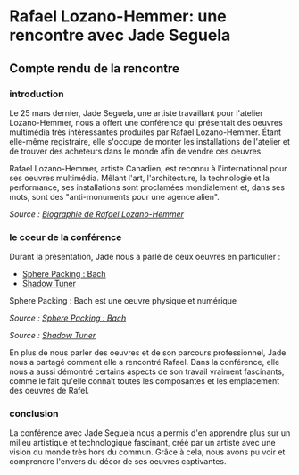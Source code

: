 # Rafael Lozano-Hemmer: une rencontre avec Jade Seguela

## Compte rendu de la rencontre

### introduction
Le 25 mars dernier, Jade Seguela, une artiste travaillant pour l'atelier Lozano-Hemmer, nous a offert une conférence qui présentait des oeuvres multimédia très intéressantes produites par Rafael Lozano-Hemmer. Étant elle-même registraire, elle s'occupe de monter les installations de l'atelier et de trouver des acheteurs dans le monde afin de vendre ces oeuvres.

Rafael Lozano-Hemmer, artiste Canadien, est reconnu à l'international pour ses oeuvres multimédia. Mêlant l'art, l'architecture, la technologie et la performance, ses installations sont proclamées mondialement et, dans ses mots, sont des "anti-monuments pour une agence alien".

*Source : [Biographie de Rafael Lozano-Hemmer](https://www.lozano-hemmer.com/bio.php)*

### le coeur de la conférence
Durant la présentation, Jade nous a parlé de deux oeuvres en particulier : 
- [Sphere Packing : Bach](https://www.lozano-hemmer.com/sphere_packing_bach.php)
- [Shadow Tuner](https://www.lozano-hemmer.com/shadow_tuner.php)

Sphere Packing : Bach est une oeuvre physique et numérique 

*Source : [Sphere Packing : Bach](https://www.lozano-hemmer.com/sphere_packing_bach.php)*

*Source : [Shadow Tuner](https://www.lozano-hemmer.com/shadow_tuner.php)*

En plus de nous parler des oeuvres et de son parcours professionnel, Jade nous a partagé comment elle a rencontré Rafael. Dans la conférence, elle nous a aussi démontré certains aspects de son travail vraiment fascinants, comme le fait qu'elle connaît toutes les composantes et les emplacement des oeuvres de Rafel.

### conclusion
La conférence avec Jade Seguela nous a permis d'en apprendre plus sur un milieu artistique et technologique fascinant, créé par un artiste avec une vision du monde très hors du commun. Grâce à cela, nous avons pu voir et comprendre l'envers du décor de ses oeuvres captivantes.
